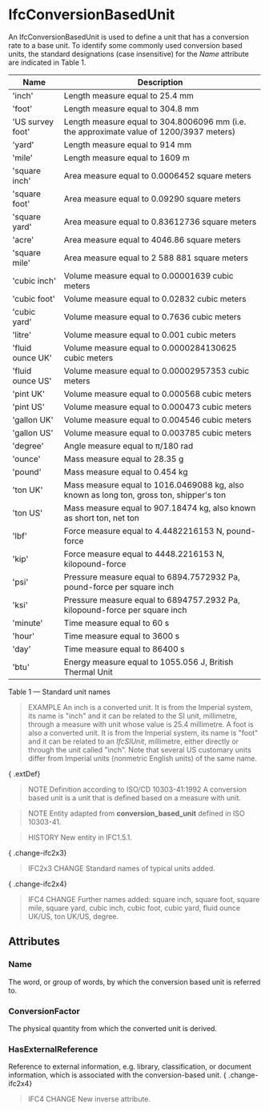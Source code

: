 # IfcConversionBasedUnit

An IfcConversionBasedUnit is used to define a unit that has a conversion rate to a base unit. To identify some commonly used conversion based units, the standard designations (case insensitive) for the _Name_ attribute are indicated in Table 1.


|Name|Description|
|--- |--- |
|'inch'|Length measure equal to 25.4 mm|
|'foot'|Length measure equal to 304.8 mm|
|'US survey foot'|Length measure equal to 304.8006096 mm (i.e. the approximate value of 1200/3937 meters)|
|'yard'|Length measure equal to 914 mm|
|'mile'|Length measure equal to 1609 m|
|'square inch'|Area measure equal to 0.0006452 square meters|
|'square foot'|Area measure equal to 0.09290 square meters|
|'square yard'|Area measure equal to 0.83612736 square meters|
|'acre'|Area measure equal to 4046.86 square meters|
|'square mile'|Area measure equal to 2 588 881 square meters|
|'cubic inch'|Volume measure equal to 0.00001639 cubic meters|
|'cubic foot'|Volume measure equal to 0.02832 cubic meters|
|'cubic yard'|Volume measure equal to 0.7636 cubic meters|
|'litre'|Volume measure equal to 0.001 cubic meters|
|'fluid ounce UK'|Volume measure equal to 0.0000284130625 cubic meters|
|'fluid ounce US'|Volume measure equal to 0.00002957353 cubic meters|
|'pint UK'|Volume measure equal to 0.000568 cubic meters|
|'pint US'|Volume measure equal to 0.000473 cubic meters|
|'gallon UK'|Volume measure equal to 0.004546 cubic meters|
|'gallon US'|Volume measure equal to 0.003785 cubic meters|
|'degree'|Angle measure equal to π/180 rad|
|'ounce'|Mass measure equal to 28.35 g|
|'pound'|Mass measure equal to 0.454 kg|
|'ton UK'|Mass measure equal to 1016.0469088 kg, also known as long ton, gross ton, shipper's ton|
|'ton US'|Mass measure equal to 907.18474 kg, also known as short ton, net ton|
|'lbf'|Force measure equal to 4.4482216153 N, pound-force|
|'kip'|Force measure equal to 4448.2216153 N, kilopound-force|
|'psi'|Pressure measure equal to 6894.7572932 Pa, pound-force per square inch|
|'ksi'|Pressure measure equal to 6894757.2932 Pa, kilopound-force per square inch|
|'minute'|Time measure equal to 60 s|
|'hour'|Time measure equal to 3600 s|
|'day'|Time measure equal to 86400 s|
|'btu'|Energy measure equal to 1055.056 J, British Thermal Unit|

Table 1 &mdash; Standard unit names

> EXAMPLE  An inch is a converted unit. It is from the Imperial system, its name is "inch" and it can be related to the SI unit, millimetre, through a measure with unit whose value is 25.4 millimetre. A foot is also a converted unit. It is from the Imperial system, its name is "foot" and it can be related to an _IfcSIUnit_, millimetre, either directly or through the unit called "inch". Note that several US customary units differ from Imperial units (nonmetric English units) of the same name.

{ .extDef}
> NOTE  Definition according to ISO/CD 10303-41:1992
> A conversion based unit is a unit that is defined based on a measure with unit.

> NOTE  Entity adapted from **conversion_based_unit** defined in ISO 10303-41.

> HISTORY  New entity in IFC1.5.1.

{ .change-ifc2x3}
> IFC2x3 CHANGE  Standard names of typical units added.

{ .change-ifc2x4}
> IFC4 CHANGE  Further names added: square inch, square foot, square mile, square yard, cubic inch, cubic foot, cubic yard, fluid ounce UK/US, ton UK/US, degree.

## Attributes

### Name
The word, or group of words, by which the conversion based unit is referred to.

### ConversionFactor
The physical quantity from which the converted unit is derived.

### HasExternalReference
Reference to external information, e.g. library, classification, or document information, which is associated with the conversion-based unit.
{ .change-ifc2x4}
> IFC4 CHANGE New inverse attribute.
